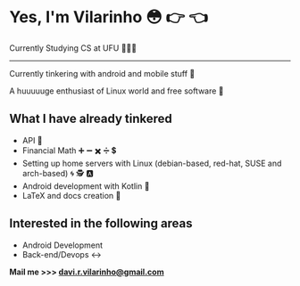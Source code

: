# Yes, I'm Vilarinho 😳 👉 👈

Currently Studying CS at UFU 🔺🇧🇷

---

Currently tinkering with android and mobile stuff 📱

A huuuuuge enthusiast of Linux world and free software 🐧

## What I have already tinkered

+ API 🔄
+ Financial Math ➕ ➖ ✖️ ➗ 💲
+ Setting up home servers with Linux (debian-based, red-hat, SUSE and arch-based) 🌀 🕵️ 🅰️
+ Android development with Kotlin 📱
+ LaTeX and docs creation 📰

## Interested in the following areas

+ Android Development
+ Back-end/Devops ↔️

**Mail me >>> davi.r.vilarinho@gmail.com**
